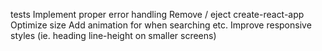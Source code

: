 tests
Implement proper error handling
Remove / eject create-react-app
Optimize size
Add animation for when searching etc.
Improve responsive styles (ie. heading line-height on smaller screens)